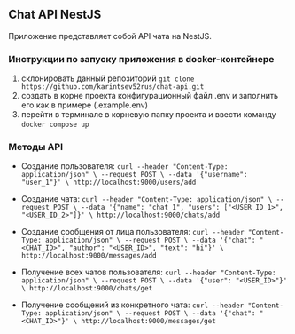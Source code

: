 ## Chat API NestJS

Приложение представляет собой API чата на NestJS.

### Инструкции по запуску приложения в docker-контейнере

1) склонировать данный репозиторий `git clone https://github.com/karintsev52rus/chat-api.git`
2) создать в корне проекта конфигурационный файл .env и заполнить его как в примере (.example.env)
3) перейти в терминале в корневую папку проекта и ввести команду `docker compose up`

### Методы API

- Создание пользователя: `curl --header "Content-Type: application/json" \
--request POST \
--data '{"username": "user_1"}' \
http://localhost:9000/users/add`

- Создание чата: `curl --header "Content-Type: application/json" \
--request POST \
--data '{"name": "chat_1", "users": ["<USER_ID_1>", "<USER_ID_2>"]}' \
http://localhost:9000/chats/add`

- Создание сообщения от лица пользователя: `curl --header "Content-Type: application/json" \
--request POST \
--data '{"chat": "<CHAT_ID>", "author": "<USER_ID>", "text": "hi"}' \
http://localhost:9000/messages/add`

- Получение всех чатов пользователя: `curl --header "Content-Type: application/json" \
--request POST \
--data '{"user": "<USER_ID>"}' \
http://localhost:9000/chats/get`

- Получение сообщений из конкретного чата: `curl --header "Content-Type: application/json" \
--request POST \
--data '{"chat": "<CHAT_ID>"}' \
http://localhost:9000/messages/get`
